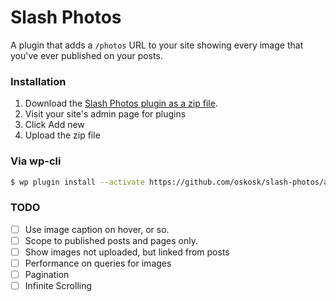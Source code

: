 # Slash Photos

A plugin that adds a `/photos` URL to your site showing every image that you've ever published on your posts.


### Installation


1. Download the [Slash Photos plugin as a zip file](https://github.com/oskosk/slash-photos/archive/master.zip). 
2. Visit your site's admin page for plugins
3. Click Add new
4. Upload the zip file

### Via wp-cli

```sh
$ wp plugin install --activate https://github.com/oskosk/slash-photos/archive/master.zip
```

### TODO

* [ ] Use image caption on hover, or so.
* [ ] Scope to published posts and pages only.
* [ ] Show images not uploaded, but linked from posts
* [ ] Performance on queries for images
* [ ] Pagination
* [ ] Infinite Scrolling
